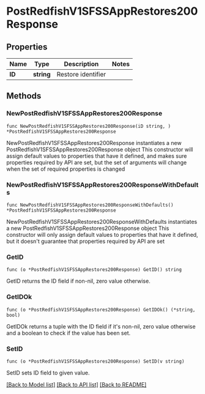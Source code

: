 # PostRedfishV1SFSSAppRestores200Response

## Properties

Name | Type | Description | Notes
------------ | ------------- | ------------- | -------------
**ID** | **string** | Restore identifier | 

## Methods

### NewPostRedfishV1SFSSAppRestores200Response

`func NewPostRedfishV1SFSSAppRestores200Response(iD string, ) *PostRedfishV1SFSSAppRestores200Response`

NewPostRedfishV1SFSSAppRestores200Response instantiates a new PostRedfishV1SFSSAppRestores200Response object
This constructor will assign default values to properties that have it defined,
and makes sure properties required by API are set, but the set of arguments
will change when the set of required properties is changed

### NewPostRedfishV1SFSSAppRestores200ResponseWithDefaults

`func NewPostRedfishV1SFSSAppRestores200ResponseWithDefaults() *PostRedfishV1SFSSAppRestores200Response`

NewPostRedfishV1SFSSAppRestores200ResponseWithDefaults instantiates a new PostRedfishV1SFSSAppRestores200Response object
This constructor will only assign default values to properties that have it defined,
but it doesn't guarantee that properties required by API are set

### GetID

`func (o *PostRedfishV1SFSSAppRestores200Response) GetID() string`

GetID returns the ID field if non-nil, zero value otherwise.

### GetIDOk

`func (o *PostRedfishV1SFSSAppRestores200Response) GetIDOk() (*string, bool)`

GetIDOk returns a tuple with the ID field if it's non-nil, zero value otherwise
and a boolean to check if the value has been set.

### SetID

`func (o *PostRedfishV1SFSSAppRestores200Response) SetID(v string)`

SetID sets ID field to given value.



[[Back to Model list]](../README.md#documentation-for-models) [[Back to API list]](../README.md#documentation-for-api-endpoints) [[Back to README]](../README.md)


